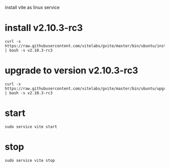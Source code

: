 

install vite as linux service
# install v2.10.3-rc3

```
curl -s https://raw.githubusercontent.com/vitelabs/gvite/master/bin/ubuntu/install_tar_gz.sh | bash -s v2.10.3-rc3
```

# upgrade to version v2.10.3-rc3

```
curl -s https://raw.githubusercontent.com/vitelabs/gvite/master/bin/ubuntu/upgrade_tar_gz.sh | bash -s v2.10.3-rc3
```

# start

```
sudo service vite start
```

# stop

```
sudo service vite stop
```

